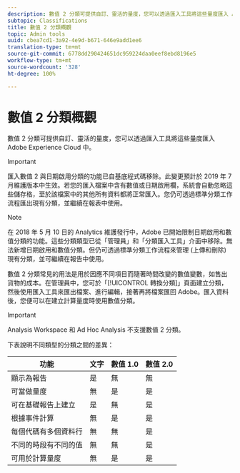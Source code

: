 ```yaml
---
description: 數值 2 分類可提供自訂、靈活的量度，您可以透過匯入工具將這些量度匯入 Adobe Experience Cloud 中。
subtopic: Classifications
title: 數值 2 分類概觀
topic: Admin tools
uuid: cbea7cd1-3a92-4e9d-b671-646e9add1ee6
translation-type: tm+mt
source-git-commit: 6778dd290424651dc959224daa0eef8ebd8196e5
workflow-type: tm+mt
source-wordcount: '328'
ht-degree: 100%

---
```



# 數值 2 分類概觀

數值 2 分類可提供自訂、靈活的量度，您可以透過匯入工具將這些量度匯入 Adobe Experience Cloud 中。

>[!IMPORTANT]
>
>匯入數值 2 與日期啟用分類的功能已自基底程式碼移除。此變更預計於 2019 年 7 月維護版本中生效。若您的匯入檔案中含有數值或日期啟用欄，系統會自動忽略這些儲存格，至於該檔案中的其他所有資料都將正常匯入。您仍可透過標準分類工作流程匯出現有分類，並繼續在報表中使用。

>[!NOTE]
>
> 在 2018 年 5 月 10 日的 Analytics 維護發行中，Adobe 已開始限制日期啟用和數值分類的功能。這些分類類型已從「管理員」和「分類匯入工具」介面中移除。無法新增日期啟用和數值分類。但仍可透過標準分類工作流程來管理 (上傳和刪除) 現有分類，並可繼續在報告中使用。

數值 2 分類常見的用法是用於因應不同項目而隨著時間改變的數值變數，如售出貨物的成本。在管理員中，您可於「[!UICONTROL 轉換分類]」頁面建立分類，然後使用匯入工具來匯出檔案、進行編輯，接著再將檔案匯回 Adobe。匯入資料後，您便可以在建立計算量度時使用數值分類。

>[!IMPORTANT]
>
>Analysis Workspace 和 Ad Hoc Analysis 不支援數值 2 分類。

下表說明不同類型的分類之間的差異：

| 功能 | 文字 | 數值 1.0 | 數值 2.0 |
|---|---|---|---|
| 顯示為報告 | 是 | 無 | 無 |
| 可當做量度 | 無 | 是 | 是 |
| 可在基礎報告上建立 | 是 | 無 | 是 |
| 根據事件計算 | 無 | 是 | 是 |
| 每個代碼有多個資料行 | 無 | 無 | 是 |
| 不同的時段有不同的值 | 無 | 無 | 是 |
| 可用於計算量度 | 無 | 是 | 是 |

